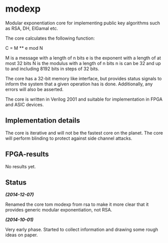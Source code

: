 modexp
======

Modular exponentiation core for implementing public key algorithms such
as RSA, DH, ElGamal etc.

The core calculates the following function:

  C = M ** e mod N

  M is a message with a length of n bits
  e is the exponent with a length of at most 32 bits
  N is the modulus  with a length of n bits
  n is can be 32 and up to and including 8192 bits in steps
  of 32 bits.

The core has a 32-bit memory like interface, but provides status signals
to inform the system that a given operation has is done. Additionally,
any errors will also be asserted.

The core is written in Verilog 2001 and suitable for implementation in
FPGA and ASIC devices.


## Implementation details ##

The core is iterative and will not be the fastest core on the
planet. The core will perform blinding to protect against side channel
attacks.


## FPGA-results ##

No results yet.


## Status ##

***(2014-12-07)***

Renamed the core tom modexp from rsa to make it more clear that it
provides generic modular exponentiation, not RSA.


***(2014-10-01)***

Very early phase. Started to collect information and drawing some rough
ideas on paper.
